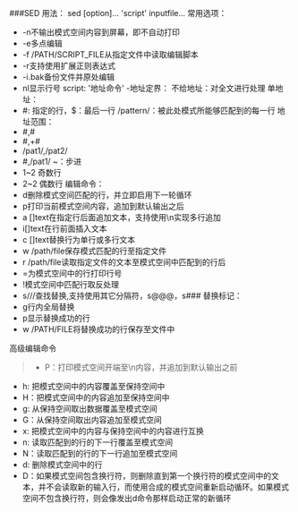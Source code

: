 ###SED
用法：
	 sed [option]... 'script' inputfile...
常用选项：
- -n不输出模式空间内容到屏幕，即不自动打印
- -e多点编辑
- -f /PATH/SCRIPT_FILE从指定文件中读取编辑脚本
- -r支持使用扩展正则表达式
- -i.bak备份文件并原处编辑
- nl显示行号
script:
 '地址命令'
-地址定界：
不给地址：对全文进行处理
单地址：
- #: 指定的行，$：最后一行
/pattern/：被此处模式所能够匹配到的每一行
地址范围：
- #,#
- #,+#
- /pat1/,/pat2/
- #,/pat1/
 ~：步进
- 1~2 奇数行
- 2~2 偶数行
编辑命令：
- d删除模式空间匹配的行，并立即启用下一轮循环
- p打印当前模式空间内容，追加到默认输出之后
- a [\]text在指定行后面追加文本，支持使用\n实现多行追加
- i[\]text在行前面插入文本
- c [\]text替换行为单行或多行文本
- w /path/file保存模式匹配的行至指定文件
- r /path/file读取指定文件的文本至模式空间中匹配到的行后
- =为模式空间中的行打印行号
- !模式空间中匹配行取反处理
- s///查找替换,支持使用其它分隔符，s@@@，s###
替换标记：
- g行内全局替换
- p显示替换成功的行
- w /PATH/FILE将替换成功的行保存至文件中

高级编辑命令
>- P：打印模式空间开端至\n内容，并追加到默认输出之前
- h: 把模式空间中的内容覆盖至保持空间中
- H：把模式空间中的内容追加至保持空间中
- g: 从保持空间取出数据覆盖至模式空间
- G：从保持空间取出内容追加至模式空间
- x: 把模式空间中的内容与保持空间中的内容进行互换
- n: 读取匹配到的行的下一行覆盖至模式空间
- N：读取匹配到的行的下一行追加至模式空间
- d: 删除模式空间中的行
- D：如果模式空间包含换行符，则删除直到第一个换行符的模式空间中的文本，并不会读取新的输入行，而使用合成的模式空间重新启动循环。如果模式空间不包含换行符，则会像发出d命令那样启动正常的新循环
